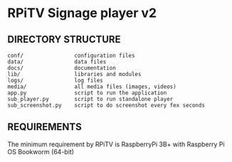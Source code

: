 RPiTV Signage player v2
=======================


DIRECTORY STRUCTURE
-------------------
```
conf/                configuration files
data/                data files
docs/                documentation
lib/                 libraries and modules
logs/                log files
media/               all media files (images, videos)
app.py               script to run the application
sub_player.py        script to run standalone player
sub_screenshot.py    script to do screenshot every fex seconds
```

REQUIREMENTS
------------
The minimum requirement by RPiTV is RaspberryPi 3B+ with Raspberry Pi OS Bookworm (64-bit)